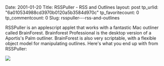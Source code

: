 Date: 2001-01-20
Title: RSSPuller - RSS and Outlines
layout: post
tp_urlid: "6a010534988cd3970b0120a5b3584d970c"
tp_favoritecount: 0
tp_commentcount: 0
Slug: rsspuller---rss-and-outlines

RSSPuller is an applescript applet that works with a fantastic Mac outliner called BrainForest. Brainforest Professional is the desktop version of a Aportis&#39;s Palm outliner. BrainForest is also very scriptable, with a flexible object model for manipulating outlines. Here&#39;s what you end up with from RSSPuller:

<a href="http://www.redmonk.net/326"><img border="0" src="https://media.redmonk.net/images/pullerSm.gif" /></a>
